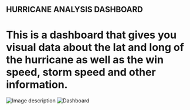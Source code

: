 ## HURRICANE ANALYSIS DASHBOARD

# This is a dashboard that gives you visual data about the lat and long of the hurricane as well as the win speed, storm speed and other information.

![Image description](/Users/kimayak/Downloads/HurricaneDashboardImage.png)
![Dashboard](https://github.com/your-username/your-repo-name/blob/main/path-to-image/image-file.png)

